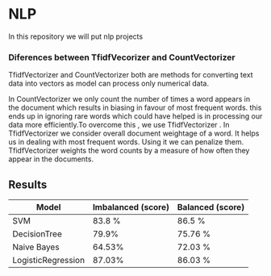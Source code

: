 # NLP
In this repository we will put nlp projects

### Diferences between TfidfVecorizer and CountVectorizer
TfidfVectorizer and CountVectorizer both are methods for converting text data into vectors as model can process only numerical data.

In CountVectorizer we only count the number of times a word appears in the document which results in biasing in favour of most frequent words. this ends up in ignoring rare words which could have helped is in processing our data more efficiently.To overcome this , we use TfidfVectorizer .
In TfidfVectorizer we consider overall document weightage of a word. It helps us in dealing with most frequent words. Using it we can penalize them. TfidfVectorizer weights the word counts by a measure of how often they appear in the documents.


## Results

|   Model             | Imbalanced (score)  | Balanced  (score)  |    
|----------------------|---------------------|--------------------|
|SVM                   |     83.8 %          |      86.5 %        |                   
|DecisionTree          |     79.9%           |      75.76 %       |               
|Naive Bayes           |     64.53%          |      72.03 %       |  
|LogisticRegression    |     87.03%          |      86.03 %       |  
